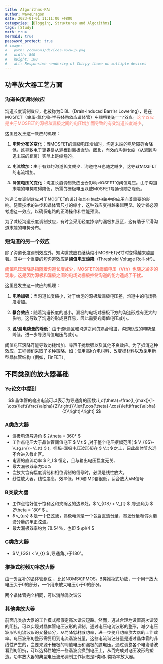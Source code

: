 ```yaml
---
title: Algorithms-PAs
author: WaveDragon
date: 2023-01-01 11:11:00 +0800
categories: [Blogging, Structures and Algorithms]
tags: [Study]
math: true
mermaid: true
password_protect: true
# image:
#   path: /commons/devices-mockup.png
#   width: 800
#   height: 500
#   alt: Responsive rendering of Chirpy theme on multiple devices.
---
```


## 功率放大器工艺方面

### 沟道长度调制效应

沟道长度调制效应，也被称为DIBL（Drain-Induced Barrier Lowering），是在MOSFET（金属-氧化物-半导体场效应晶体管）中观察到的一个效应。<font color = salmon>这个效应是由于MOSFET的源极和漏极之间的电压增加而导致的有效沟道长度减少</font>。

这里是发生这一效应的机理：

1. **电势分布的变化**：当MOSFET的漏极电压增加时，沟道末端的电势障碍会降低。这导致电子更容易从源极到漏极流动，因此，有效的沟道长度（从源到沟道末端的距离）实际上是缩短的。

2. **电流增加**：由于有效的沟道长度减少，沟道电阻也随之减少，这导致MOSFET的电流增加。

3. **阈值电压的变化**：沟道长度调制效应也会影响MOSFET的阈值电压。由于沟道末端的电势障碍降低，所需的栅极电压以使MOSFET导通也随之降低。

沟道长度调制效应对于MOSFET的设计和其在集成电路中的应用有着重要的影响。随着技术的进步和晶体管尺寸的缩小，这种效应变得越来越明显。设计者必须考虑这一效应，以确保电路的正确操作和性能预测。

为了减轻沟道长度调制效应，有时会采用轻度掺杂的漏极扩展区，这有助于平滑沟道末端的电势分布。

### 短沟道的另一个效应

除了沟道长度调制效应外，短沟道效应在继续缩小MOSFET尺寸时变得越来越显著。其中一个重要的短沟道效应是**阈值电压滚降**（Threshold Voltage Roll-off）。

**<font color = salmon> 阈值电压滚降是指随着沟道长度减少，MOSFET的阈值电压（Vth）也随之减少的现象。这是因为源极和漏极之间的电场对栅极控制沟道的能力造成了干扰。</font>**

这里是发生这一效应的机理：

1. **电场加强**：当沟道长度缩小，对于给定的源极和漏极电压差，沟道中的电场强度增加。

2. **耦合效应**：随着沟道长度的减小，漏极的电场对栅极下方的沟道形成有更大的影响。这导致了沟道的形成更容易，因此需要的阈值电压减小。

3. **源/漏电势垒的降低**：由于源/漏区和沟道之间的耦合增加，沟道形成的电势垒降低，进一步导致阈值电压的减小。

阈值电压滚降可能导致功耗增加、噪声干扰增强以及其他不良效应。为了抵消这种效应，工程师们采取了多种策略，如：使用高k介电材料、改变栅材料以及采用新型晶体管结构（例如，FinFET）。


## 不同类别的放大器基础

### Ye论文中提到
$$
晶体管的输出电流可以表示为导通角的函数:
i_d(\theta)=\frac{I_{max}}{1-\cos{\left(\frac{\alpha}{2}\right)}}\left[\cos{\theta}-\cos{\left(\frac{\alpha}{2}\right)}\right]
$$

### A类放大器

- 漏极电流导通角 $ 2\theta   = 360° $
- 工作点电压大于晶体管阈值电压 $ V_t $ ,对于整个电压摆幅范围( $ V_{GS}-V_{gsm}> V_{t}  $ )，栅极-源极电压波形都在 $ V_t $ 之上，因此晶体管永远不会进入截止区。
- 电源的直流功率 $ P_I $ 恒定，且与输出电压幅度无关。
- 最大漏极效率为50%
- 当放大含有幅度调制和相位调制的信号时，必须是线性放大。
- 线性放大器，线性度高，效率低，HD和IMD都很低，适合放大AM信号
  
### B类放大器

- 工作点恰好位于饱和区和夹断区的边界处。$ V_{GS} = V_{t} $ ,导通角为 $ 2\theta = 180° $ 。
- $ v_{gs} $ 是一个正弦波，漏极电流是一个包含直流分量、基波分量和偶次谐波分量的半正弦波。
- 最大漏极效率约为 78.54%，也即 $ \pi/4 $


### C类放大器

- $ V_{GS} < V_{t} $ ,导通角小于180°。


### 推挽式射频功率放大器

由一对互补的晶体管组成 ，比如NOMS和PMOS。B类推挽式功放，一个用于放大电压大于0的部分，一个用来放大电压小于0的部分。

两个晶体管完全相同，可以消除偶次谐波


### 其他类放大器

前面几类放大器的工作模式都假定高次谐波短路。然而，通过合理地设置高次谐波的阻抗，可以实现对晶体管电压波形的调制。通过电压电流波形的整形，减少电压波形和电流波形的交叠部分，从而降低耗散功率，进一步提升功率放大器的工作效率。电压波形的整形需要用到电流谐波分量，这些电流谐波分量是通过晶体管的非线性产生的，主要来源于栅极的阈值电压和漏极的膝电压。通过调整各个电流谐波看到的阻抗，可以选择性地把一些谐波变换到电压上，从而完成对电压波形的塑造。功率放大器的典型电压波形调制工作状态是F类和J类功率放大器。
